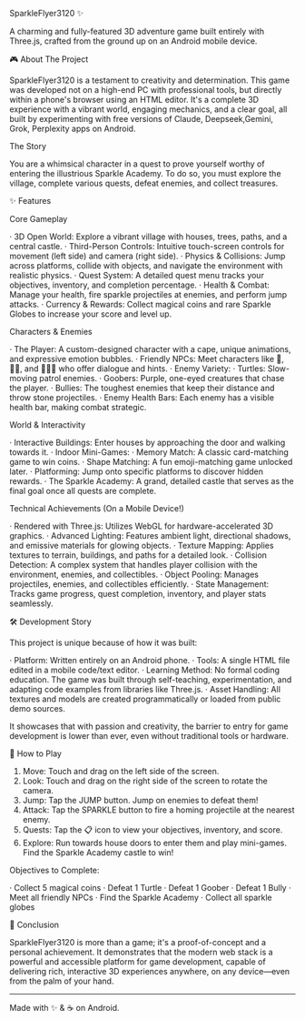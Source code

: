 SparkleFlyer3120 ✨

A charming and fully-featured 3D adventure game built entirely with Three.js, crafted from the ground up on an Android mobile device.

🎮 About The Project

SparkleFlyer3120 is a testament to creativity and determination. This game was developed not on a high-end PC with professional tools, but directly within a phone's browser using an HTML editor. It's a complete 3D experience with a vibrant world, engaging mechanics, and a clear goal, all built by experimenting with free versions of Claude, Deepseek,Gemini, Grok, Perplexity apps on Android.

The Story

You are a whimsical character in a quest to prove yourself worthy of entering the illustrious Sparkle Academy. To do so, you must explore the village, complete various quests, defeat enemies, and collect treasures.

✨ Features

Core Gameplay

· 3D Open World: Explore a vibrant village with houses, trees, paths, and a central castle.
· Third-Person Controls: Intuitive touch-screen controls for movement (left side) and camera (right side).
· Physics & Collisions: Jump across platforms, collide with objects, and navigate the environment with realistic physics.
· Quest System: A detailed quest menu tracks your objectives, inventory, and completion percentage.
· Health & Combat: Manage your health, fire sparkle projectiles at enemies, and perform jump attacks.
· Currency & Rewards: Collect magical coins and rare Sparkle Globes to increase your score and level up.

Characters & Enemies

· The Player: A custom-designed character with a cape, unique animations, and expressive emotion bubbles.
· Friendly NPCs: Meet characters like 🤖, 👦🏼, and 👩🏼‍🦰 who offer dialogue and hints.
· Enemy Variety:
  · Turtles: Slow-moving patrol enemies.
  · Goobers: Purple, one-eyed creatures that chase the player.
  · Bullies: The toughest enemies that keep their distance and throw stone projectiles.
· Enemy Health Bars: Each enemy has a visible health bar, making combat strategic.

World & Interactivity

· Interactive Buildings: Enter houses by approaching the door and walking towards it.
· Indoor Mini-Games:
  · Memory Match: A classic card-matching game to win coins.
  · Shape Matching: A fun emoji-matching game unlocked later.
· Platforming: Jump onto specific platforms to discover hidden rewards.
· The Sparkle Academy: A grand, detailed castle that serves as the final goal once all quests are complete.

Technical Achievements (On a Mobile Device!)

· Rendered with Three.js: Utilizes WebGL for hardware-accelerated 3D graphics.
· Advanced Lighting: Features ambient light, directional shadows, and emissive materials for glowing objects.
· Texture Mapping: Applies textures to terrain, buildings, and paths for a detailed look.
· Collision Detection: A complex system that handles player collision with the environment, enemies, and collectibles.
· Object Pooling: Manages projectiles, enemies, and collectibles efficiently.
· State Management: Tracks game progress, quest completion, inventory, and player stats seamlessly.

🛠️ Development Story

This project is unique because of how it was built:

· Platform: Written entirely on an Android phone.
· Tools: A single HTML file edited in a mobile code/text editor.
· Learning Method: No formal coding education. The game was built through self-teaching, experimentation, and adapting code examples from libraries like Three.js.
· Asset Handling: All textures and models are created programmatically or loaded from public demo sources.

It showcases that with passion and creativity, the barrier to entry for game development is lower than ever, even without traditional tools or hardware.

🎯 How to Play

1. Move: Touch and drag on the left side of the screen.
2. Look: Touch and drag on the right side of the screen to rotate the camera.
3. Jump: Tap the JUMP button. Jump on enemies to defeat them!
4. Attack: Tap the SPARKLE button to fire a homing projectile at the nearest enemy.
5. Quests: Tap the 📋 icon to view your objectives, inventory, and score.
6. Explore: Run towards house doors to enter them and play mini-games. Find the Sparkle Academy castle to win!

Objectives to Complete:

· Collect 5 magical coins
· Defeat 1 Turtle
· Defeat 1 Goober
· Defeat 1 Bully
· Meet all friendly NPCs
· Find the Sparkle Academy
· Collect all sparkle globes

🌟 Conclusion

SparkleFlyer3120 is more than a game; it's a proof-of-concept and a personal achievement. It demonstrates that the modern web stack is a powerful and accessible platform for game development, capable of delivering rich, interactive 3D experiences anywhere, on any device—even from the palm of your hand.

---

Made with ✨ & ☕ on Android.